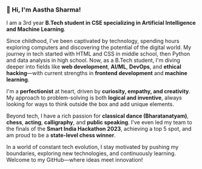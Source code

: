 ### 👋 Hi, I'm Aastha Sharma!

I am a 3rd year **B.Tech student in CSE specializing in Artificial Intelligence and Machine Learning**.

Since childhood, I've been captivated by technology, spending hours exploring computers and discovering the potential of the digital world. My journey in tech started with HTML and CSS in middle school, then Python and data analysis in high school. Now, as a B.Tech student, I'm diving deeper into fields like **web development**, **AI/ML**, **DevOps**, and **ethical hacking**—with current strengths in **frontend development** and **machine learning**.

I'm a **perfectionist** at heart, driven by **curiosity, empathy, and creativity**. My approach to problem-solving is both **logical and inventive**, always looking for ways to think outside the box and add unique elements. 

Beyond tech, I have a rich passion for **classical dance (Bharatanatyam)**, **chess**, **acting**, **calligraphy**, and **public speaking**. I've even led my team to the finals of the **Smart India Hackathon 2023**, achieving a top 5 spot, and am proud to be a **state-level chess winner**.

In a world of constant tech evolution, I stay motivated by pushing my boundaries, exploring new technologies, and continuously learning. Welcome to my GitHub—where ideas meet innovation!

